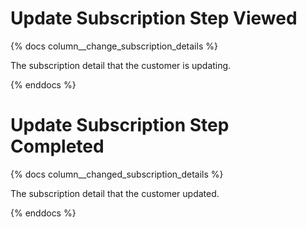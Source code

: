 # Update Subscription Step Viewed
{% docs column__change_subscription_details %}

The subscription detail that the customer is updating.

{% enddocs %}

# Update Subscription Step Completed
{% docs column__changed_subscription_details %}

The subscription detail that the customer updated.

{% enddocs %}
